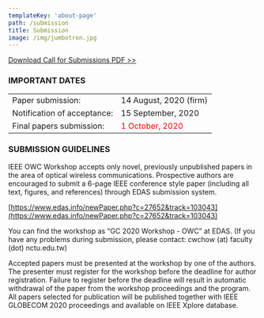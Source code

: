 ```yaml
---
templateKey: 'about-page'
path: /submission
title: Submission
image: /img/jumbotron.jpg
---
```

[Download Call for Submissions PDF >>](/img/GC2020_CALL_FOR_WORKSHOP_PAPERS_WS-04_OWC2020_20200814.pdf)

### IMPORTANT DATES

|  |  |
|------|-------|
|Paper submission: | 14 August, 2020 (firm) |
|Notification of acceptance: | 15 September, 2020|
|Final papers submission: | <span style="color: red; ">1 October, 2020</span> |



### SUBMISSION GUIDELINES

IEEE OWC Workshop accepts only novel, previously unpublished papers in the area of optical wireless communications. Prospective authors are encouraged to submit a 6-page IEEE conference style paper (including all text, figures, and references) through EDAS submission system.

[https://www.edas.info/newPaper.php?c=27652&track=103043](https://www.edas.info/newPaper.php?c=27652&track=103043)

You can find the workshop as “GC 2020 Workshop - OWC” at EDAS.
(If you have any problems during submission, please contact:  cwchow (at) faculty (dot) nctu.edu.tw)

Accepted papers must be presented at the workshop by one of the authors. The presenter must register for the workshop before the deadline for author registration. Failure to register before the deadline will result in automatic withdrawal of the paper from the workshop proceedings and the program. All papers selected for publication will be published together with IEEE GLOBECOM 2020 proceedings and available on IEEE Xplore database.


